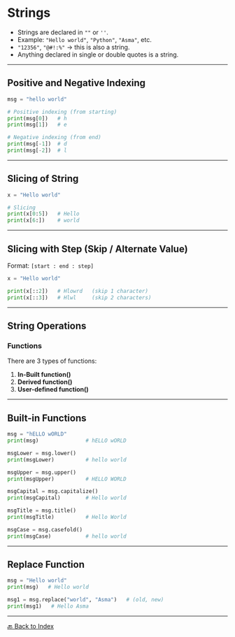 # Strings


- Strings are declared in `""` or `''`.
- Example: `"Hello world"`, `"Python"`, `"Asma"`, etc.
- `"12356"`, `"@#!:%"` → this is also a string.
- Anything declared in single or double quotes is a string.

---

## Positive and Negative Indexing

```python
msg = "hello world"

# Positive indexing (from starting)
print(msg[0])   # h
print(msg[1])   # e

# Negative indexing (from end)
print(msg[-1])  # d
print(msg[-2])  # l
````

---

## Slicing of String

```python
x = "Hello world"

# Slicing
print(x[0:5])   # Hello
print(x[6:])    # world
```

---

## Slicing with Step (Skip / Alternate Value)

Format: `[start : end : step]`

```python
x = "Hello world"

print(x[::2])   # Hlowrd   (skip 1 character)
print(x[::3])   # Hlwl     (skip 2 characters)
```

---

## String Operations

### Functions

There are 3 types of functions:

1. **In-Built function()**
2. **Derived function()**
3. **User-defined function()**

---

## Built-in Functions

```python
msg = "hELLO wORLD"
print(msg)               # hELLO wORLD

msgLower = msg.lower()
print(msgLower)          # hello world

msgUpper = msg.upper()
print(msgUpper)          # HELLO WORLD

msgCapital = msg.capitalize()
print(msgCapital)        # Hello world

msgTitle = msg.title()
print(msgTitle)          # Hello World

msgCase = msg.casefold()
print(msgCase)           # hello world
```

---

## Replace Function

```python
msg = "Hello world"
print(msg)   # Hello world

msg1 = msg.replace("world", "Asma")   # (old, new)
print(msg1)   # Hello Asma
```


---
[🔙 Back to Index](README.md)
